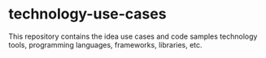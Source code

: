 # technology-use-cases
This repository contains the idea use cases and code samples technology tools, programming languages, frameworks, libraries, etc.
